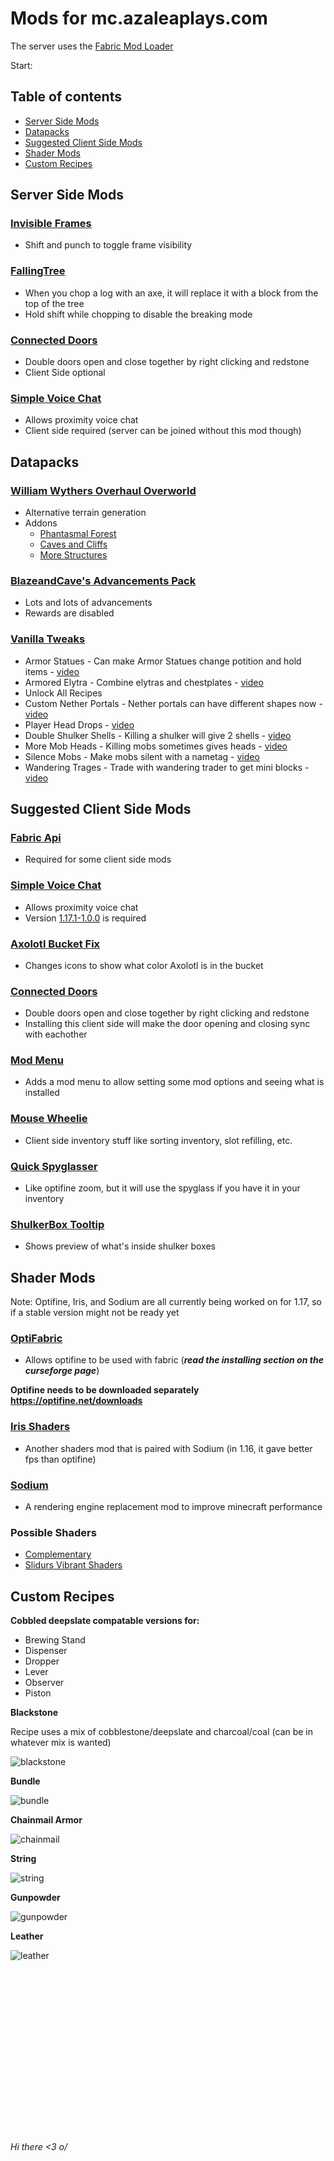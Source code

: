 <script type="text/plain" src="https://raw.githubusercontent.com/mckamey/countdownjs/master/countdown.min.js"></script>

# Mods for mc.azaleaplays.com

The server uses the [Fabric Mod Loader](https://fabricmc.net/use/)

Start: <span id="timeStart"></span>

<script>
  let startDate = new Date(2022, 07, 16)
  setInterval(() => {
    document.getElementById("timeStart").innerText = countdown(startDate).toString();
  }, 1000)
</script>

## Table of contents

* [Server Side Mods](#server-side-mods)
* [Datapacks](#datapacks)
* [Suggested Client Side Mods](#suggested-client-side-mods)
* [Shader Mods](#shader-mods)
* [Custom Recipes](#custom-recipes)

## Server Side Mods

### [Invisible Frames](https://www.curseforge.com/minecraft/mc-mods/invisible-frames)

* Shift and punch to toggle frame visibility

### [FallingTree](https://www.curseforge.com/minecraft/mc-mods/falling-tree)

* When you chop a log with an axe, it will replace it with a block from the top of the tree
* Hold shift while chopping to disable the breaking mode

### [Connected Doors](https://www.curseforge.com/minecraft/mc-mods/connected-doors)

* Double doors open and close together by right clicking and redstone
* Client Side optional

### [Simple Voice Chat](https://www.curseforge.com/minecraft/mc-mods/simple-voice-chat)

* Allows proximity voice chat
* Client side required (server can be joined without this mod though)

## Datapacks

### [William Wythers Overhaul Overworld](https://www.planetminecraft.com/data-pack/william-wythers-overhauled-overworld/)

* Alternative terrain generation
* Addons
  * [Phantasmal Forest](https://www.planetminecraft.com/data-pack/phantasmal-forest-add-on-for-william-wythers-overhauled-overworld-1-16-5/)
  * [Caves and Cliffs](https://www.planetminecraft.com/data-pack/william-wythers-caves-and-cliffs-add-on-for-overhauled-overworld-1-17/)
  * [More Structures](https://www.planetminecraft.com/data-pack/more-structures-add-on-for-william-wythers-overhauled-overworld-1-16-4/)

### [BlazeandCave's Advancements Pack](https://www.curseforge.com/minecraft/customization/blazeandcaves-advancements-pack)

* Lots and lots of advancements
* Rewards are disabled

### [Vanilla Tweaks](https://vanillatweaks.net/picker/datapacks/)

* Armor Statues - Can make Armor Statues change potition and hold items - [video](https://www.youtube.com/watch?v=nV9-_RacnoI)
* Armored Elytra - Combine elytras and chestplates - [video](https://www.youtube.com/watch?v=UCUivDpVDhE)
* Unlock All Recipes
* Custom Nether Portals - Nether portals can have different shapes now - [video](https://www.youtube.com/watch?v=WfqUtUhI7qM)
* Player Head Drops - [video](https://www.youtube.com/watch?v=Usb1mEIK_wQ)
* Double Shulker Shells - Killing a shulker will give 2 shells - [video](https://www.youtube.com/watch?v=lfcwKXhjC9Y&t=319s)
* More Mob Heads - Killing mobs sometimes gives heads - [video](https://www.youtube.com/watch?v=lfcwKXhjC9Y&t=487s)
* Silence Mobs - Make mobs silent with a nametag - [video](https://www.youtube.com/watch?v=lfcwKXhjC9Y&t=487s)
* Wandering Trages - Trade with wandering trader to get mini blocks - [video](https://www.youtube.com/watch?v=L3En7cuOdHY)

## Suggested Client Side Mods

### [Fabric Api](https://www.curseforge.com/minecraft/mc-mods/fabric-api)

* Required for some client side mods

### [Simple Voice Chat](https://www.curseforge.com/minecraft/mc-mods/simple-voice-chat)

* Allows proximity voice chat
* Version [1.17.1-1.0.0](https://www.curseforge.com/minecraft/mc-mods/simple-voice-chat/files/3378616) is required

### [Axolotl Bucket Fix](https://www.curseforge.com/minecraft/mc-mods/axolotl-bucket-fix)

* Changes icons to show what color Axolotl is in the bucket

### [Connected Doors](https://www.curseforge.com/minecraft/mc-mods/connected-doors)

* Double doors open and close together by right clicking and redstone
* Installing this client side will make the door opening and closing sync with eachother

### [Mod Menu](https://www.curseforge.com/minecraft/mc-mods/modmenu)

* Adds a mod menu to allow setting some mod options and seeing what is installed

### [Mouse Wheelie](https://www.curseforge.com/minecraft/mc-mods/mouse-wheelie)

* Client side inventory stuff like sorting inventory, slot refilling, etc.

### [Quick Spyglasser](https://www.curseforge.com/minecraft/mc-mods/quick-spyglasser)

* Like optifine zoom, but it will use the spyglass if you have it in your inventory

### [ShulkerBox Tooltip](https://www.curseforge.com/minecraft/mc-mods/shulkerboxtooltip)

* Shows preview of what's inside shulker boxes

## Shader Mods

Note: Optifine, Iris, and Sodium are all currently being worked on for 1.17, so if a stable version might not be ready yet

### [OptiFabric](https://www.curseforge.com/minecraft/mc-mods/optifabric)

* Allows optifine to be used with fabric (***read the installing section on the curseforge page***)

**Optifine needs to be downloaded separately https://optifine.net/downloads**

### [Iris Shaders](https://www.curseforge.com/minecraft/mc-mods/irisshaders)

* Another shaders mod that is paired with Sodium (in 1.16, it gave better fps than optifine)

### [Sodium](https://www.curseforge.com/minecraft/mc-mods/sodium)

* A rendering engine replacement mod to improve minecraft performance

### Possible Shaders

* [Complementary](https://www.curseforge.com/minecraft/customization/complementary-shaders)
* [Slidurs Vibrant Shaders](https://sildurs-shaders.github.io/downloads/)

## Custom Recipes

**Cobbled deepslate compatable versions for:**

* Brewing Stand
* Dispenser
* Dropper
* Lever
* Observer
* Piston

**Blackstone**

Recipe uses a mix of cobblestone/deepslate and charcoal/coal (can be in whatever mix is wanted)

![blackstone](recipes/blackstone.png)

**Bundle**

![bundle](recipes/bundle.png)

**Chainmail Armor**

![chainmail](recipes/chainmail_armor.png)

**String**

![string](recipes/string.png)

**Gunpowder**

![gunpowder](recipes/gunpowder.png)

**Leather**

![leather](recipes/leather.png)

<br/>
<br/>
<br/>
<br/>
<br/>
<br/>
<br/>
<br/>
<br/>
<br/>
<br/>
<br/>
<br/>
<br/>
<br/>

###### Hi there <3 o/
